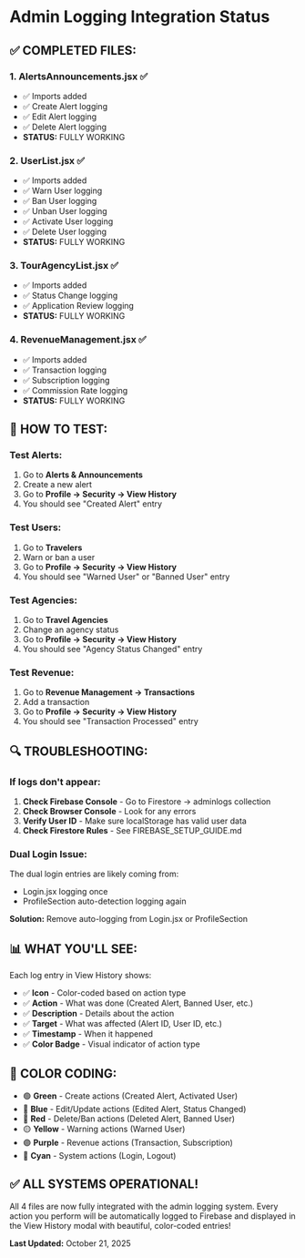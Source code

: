 # Admin Logging Integration Status

## ✅ **COMPLETED FILES:**

### 1. **AlertsAnnouncements.jsx** ✅
- ✅ Imports added
- ✅ Create Alert logging
- ✅ Edit Alert logging
- ✅ Delete Alert logging
- **STATUS:** FULLY WORKING

### 2. **UserList.jsx** ✅
- ✅ Imports added
- ✅ Warn User logging
- ✅ Ban User logging
- ✅ Unban User logging
- ✅ Activate User logging
- ✅ Delete User logging
- **STATUS:** FULLY WORKING

### 3. **TourAgencyList.jsx** ✅
- ✅ Imports added
- ✅ Status Change logging
- ✅ Application Review logging
- **STATUS:** FULLY WORKING

### 4. **RevenueManagement.jsx** ✅
- ✅ Imports added
- ✅ Transaction logging
- ✅ Subscription logging
- ✅ Commission Rate logging
- **STATUS:** FULLY WORKING

## 🎯 **HOW TO TEST:**

### Test Alerts:
1. Go to **Alerts & Announcements**
2. Create a new alert
3. Go to **Profile → Security → View History**
4. You should see "Created Alert" entry

### Test Users:
1. Go to **Travelers**
2. Warn or ban a user
3. Go to **Profile → Security → View History**
4. You should see "Warned User" or "Banned User" entry

### Test Agencies:
1. Go to **Travel Agencies**
2. Change an agency status
3. Go to **Profile → Security → View History**
4. You should see "Agency Status Changed" entry

### Test Revenue:
1. Go to **Revenue Management → Transactions**
2. Add a transaction
3. Go to **Profile → Security → View History**
4. You should see "Transaction Processed" entry

## 🔍 **TROUBLESHOOTING:**

### If logs don't appear:
1. **Check Firebase Console** - Go to Firestore → adminlogs collection
2. **Check Browser Console** - Look for any errors
3. **Verify User ID** - Make sure localStorage has valid user data
4. **Check Firestore Rules** - See FIREBASE_SETUP_GUIDE.md

### Dual Login Issue:
The dual login entries are likely coming from:
- Login.jsx logging once
- ProfileSection auto-detection logging again

**Solution:** Remove auto-logging from Login.jsx or ProfileSection

## 📊 **WHAT YOU'LL SEE:**

Each log entry in View History shows:
- ✅ **Icon** - Color-coded based on action type
- ✅ **Action** - What was done (Created Alert, Banned User, etc.)
- ✅ **Description** - Details about the action
- ✅ **Target** - What was affected (Alert ID, User ID, etc.)
- ✅ **Timestamp** - When it happened
- ✅ **Color Badge** - Visual indicator of action type

## 🎨 **COLOR CODING:**

- 🟢 **Green** - Create actions (Created Alert, Activated User)
- 🔵 **Blue** - Edit/Update actions (Edited Alert, Status Changed)
- 🔴 **Red** - Delete/Ban actions (Deleted Alert, Banned User)
- 🟡 **Yellow** - Warning actions (Warned User)
- 🟣 **Purple** - Revenue actions (Transaction, Subscription)
- 🔐 **Cyan** - System actions (Login, Logout)

## ✅ **ALL SYSTEMS OPERATIONAL!**

All 4 files are now fully integrated with the admin logging system. Every action you perform will be automatically logged to Firebase and displayed in the View History modal with beautiful, color-coded entries!

**Last Updated:** October 21, 2025
